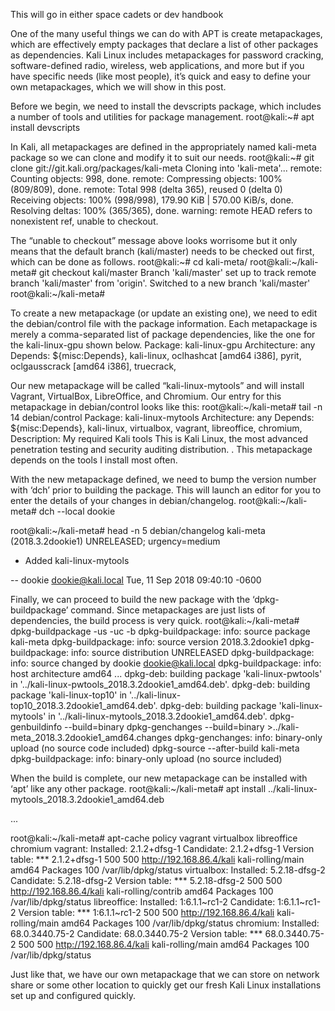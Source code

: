 This will go in either space cadets or dev handbook



One of the many useful things we can do with APT is create metapackages, which are effectively empty packages that declare a list of other packages as dependencies. Kali Linux includes metapackages for password cracking, software-defined radio, wireless, web applications, and more but if you have specific needs (like most people), it’s quick and easy to define your own metapackages, which we will show in this post.

Before we begin, we need to install the devscripts package, which includes a number of tools and utilities for package management.
root@kali:~# apt install devscripts

In Kali, all metapackages are defined in the appropriately named kali-meta package so we can clone and modify it to suit our needs.
root@kali:~# git clone git://git.kali.org/packages/kali-meta
Cloning into 'kali-meta'...
remote: Counting objects: 998, done.
remote: Compressing objects: 100% (809/809), done.
remote: Total 998 (delta 365), reused 0 (delta 0)
Receiving objects: 100% (998/998), 179.90 KiB | 570.00 KiB/s, done.
Resolving deltas: 100% (365/365), done.
warning: remote HEAD refers to nonexistent ref, unable to checkout.

The “unable to checkout” message above looks worrisome but it only means that the default branch (kali/master) needs to be checked out first, which can be done as follows.
root@kali:~# cd kali-meta/
root@kali:~/kali-meta# git checkout kali/master
Branch 'kali/master' set up to track remote branch 'kali/master' from 'origin'.
Switched to a new branch 'kali/master'
root@kali:~/kali-meta#

To create a new metapackage (or update an existing one), we need to edit the debian/control file with the package information. Each metapackage is merely a comma-separated list of package dependencies, like the one for the kali-linux-gpu shown below.
Package: kali-linux-gpu
Architecture: any
Depends: ${misc:Depends},
 kali-linux,
 oclhashcat [amd64 i386],
 pyrit,
 oclgausscrack [amd64 i386],
 truecrack,

Our new metapackage will be called “kali-linux-mytools” and will install Vagrant, VirtualBox, LibreOffice, and Chromium. Our entry for this metapackage in debian/control looks like this:
 root@kali:~/kali-meta# tail -n 14 debian/control
 Package: kali-linux-mytools
 Architecture: any
 Depends: ${misc:Depends},
  kali-linux,
  virtualbox,
  vagrant,
  libreoffice,
  chromium,
 Description: My required Kali tools
  This is Kali Linux, the most advanced penetration testing and security
  auditing distribution.
  .
  This metapackage depends on the tools I install most often.

With the new metapackage defined, we need to bump the version number with ‘dch’ prior to building the package. This will launch an editor for you to enter the details of your changes in debian/changelog.
root@kali:~/kali-meta# dch --local dookie

root@kali:~/kali-meta# head -n 5 debian/changelog
kali-meta (2018.3.2dookie1) UNRELEASED; urgency=medium

  * Added kali-linux-mytools

 -- dookie <dookie@kali.local>  Tue, 11 Sep 2018 09:40:10 -0600

Finally, we can proceed to build the new package with the ‘dpkg-buildpackage’ command. Since metapackages are just lists of dependencies, the build process is very quick.
root@kali:~/kali-meta# dpkg-buildpackage -us -uc -b
dpkg-buildpackage: info: source package kali-meta
dpkg-buildpackage: info: source version 2018.3.2dookie1
dpkg-buildpackage: info: source distribution UNRELEASED
dpkg-buildpackage: info: source changed by dookie <dookie@kali.local>
dpkg-buildpackage: info: host architecture amd64
...
dpkg-deb: building package 'kali-linux-pwtools' in '../kali-linux-pwtools_2018.3.2dookie1_amd64.deb'.
dpkg-deb: building package 'kali-linux-top10' in '../kali-linux-top10_2018.3.2dookie1_amd64.deb'.
dpkg-deb: building package 'kali-linux-mytools' in '../kali-linux-mytools_2018.3.2dookie1_amd64.deb'.
 dpkg-genbuildinfo --build=binary
 dpkg-genchanges --build=binary >../kali-meta_2018.3.2dookie1_amd64.changes
dpkg-genchanges: info: binary-only upload (no source code included)
 dpkg-source --after-build kali-meta
dpkg-buildpackage: info: binary-only upload (no source included)

When the build is complete, our new metapackage can be installed with ‘apt’ like any other package.
root@kali:~/kali-meta# apt install ../kali-linux-mytools_2018.3.2dookie1_amd64.deb

...

root@kali:~/kali-meta# apt-cache policy vagrant virtualbox libreoffice chromium
vagrant:
  Installed: 2.1.2+dfsg-1
  Candidate: 2.1.2+dfsg-1
  Version table:
 *** 2.1.2+dfsg-1 500
        500 http://192.168.86.4/kali kali-rolling/main amd64 Packages
        100 /var/lib/dpkg/status
virtualbox:
  Installed: 5.2.18-dfsg-2
  Candidate: 5.2.18-dfsg-2
  Version table:
 *** 5.2.18-dfsg-2 500
        500 http://192.168.86.4/kali kali-rolling/contrib amd64 Packages
        100 /var/lib/dpkg/status
libreoffice:
  Installed: 1:6.1.1~rc1-2
  Candidate: 1:6.1.1~rc1-2
  Version table:
 *** 1:6.1.1~rc1-2 500
        500 http://192.168.86.4/kali kali-rolling/main amd64 Packages
        100 /var/lib/dpkg/status
chromium:
  Installed: 68.0.3440.75-2
  Candidate: 68.0.3440.75-2
  Version table:
 *** 68.0.3440.75-2 500
        500 http://192.168.86.4/kali kali-rolling/main amd64 Packages
        100 /var/lib/dpkg/status

Just like that, we have our own metapackage that we can store on network share or some other location to quickly get our fresh Kali Linux installations set up and configured quickly.
